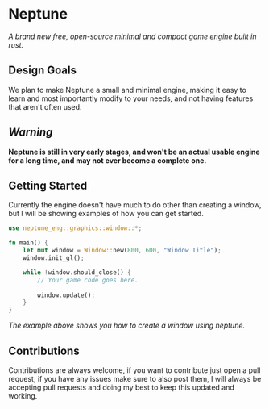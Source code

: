 # Neptune
*A brand new free, open-source minimal and compact game engine built in rust.*

## Design Goals
We plan to make Neptune a small and minimal engine, making it easy to learn and most importantly modify to your needs, and not having features that aren't often used.

## *Warning*
**Neptune is still in very early stages, and won't be an actual usable engine for a long time, and may not ever become a complete one.**

## Getting Started
Currently the engine doesn't have much to do other than creating a window, but I will be showing examples of how you can get started.

```rust
use neptune_eng::graphics::window::*;

fn main() {
    let mut window = Window::new(800, 600, "Window Title");
    window.init_gl();

    while !window.should_close() {
        // Your game code goes here.
    
        window.update();
    }
}
```
*The example above shows you how to create a window using neptune.*

## Contributions
Contributions are always welcome, if you want to contribute just open a pull request, if you have any issues make sure to also post them, I will always be accepting pull requests and doing my best to keep this updated and working.
